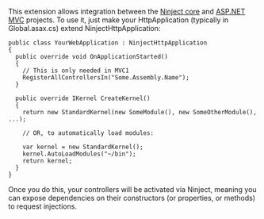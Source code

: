 This extension allows integration between the [Ninject core](http://github.com/ninject/ninject/)
and [ASP.NET MVC](http://www.asp.net/mvc/) projects. To use it, just make your HttpApplication
(typically in Global.asax.cs) extend NinjectHttpApplication:

    public class YourWebApplication : NinjectHttpApplication
    {
      public override void OnApplicationStarted()
      {
        // This is only needed in MVC1
        RegisterAllControllersIn("Some.Assembly.Name");
      }
    
      public override IKernel CreateKernel()
      {
        return new StandardKernel(new SomeModule(), new SomeOtherModule(), ...);
        
        // OR, to automatically load modules:
        
        var kernel = new StandardKernel();
        kernel.AutoLoadModules("~/bin");
        return kernel;
      }
    }

Once you do this, your controllers will be activated via Ninject, meaning you can expose dependencies on
their constructors (or properties, or methods) to request injections.